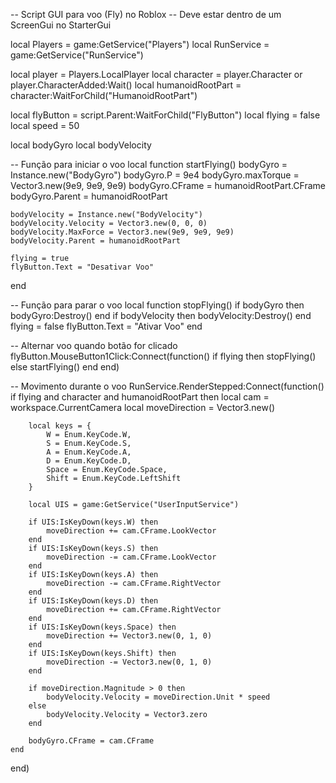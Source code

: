 -- Script GUI para voo (Fly) no Roblox
-- Deve estar dentro de um ScreenGui no StarterGui

local Players = game:GetService("Players")
local RunService = game:GetService("RunService")

local player = Players.LocalPlayer
local character = player.Character or player.CharacterAdded:Wait()
local humanoidRootPart = character:WaitForChild("HumanoidRootPart")

local flyButton = script.Parent:WaitForChild("FlyButton")
local flying = false
local speed = 50

local bodyGyro
local bodyVelocity

-- Função para iniciar o voo
local function startFlying()
	bodyGyro = Instance.new("BodyGyro")
	bodyGyro.P = 9e4
	bodyGyro.maxTorque = Vector3.new(9e9, 9e9, 9e9)
	bodyGyro.CFrame = humanoidRootPart.CFrame
	bodyGyro.Parent = humanoidRootPart

	bodyVelocity = Instance.new("BodyVelocity")
	bodyVelocity.Velocity = Vector3.new(0, 0, 0)
	bodyVelocity.MaxForce = Vector3.new(9e9, 9e9, 9e9)
	bodyVelocity.Parent = humanoidRootPart

	flying = true
	flyButton.Text = "Desativar Voo"
end

-- Função para parar o voo
local function stopFlying()
	if bodyGyro then bodyGyro:Destroy() end
	if bodyVelocity then bodyVelocity:Destroy() end
	flying = false
	flyButton.Text = "Ativar Voo"
end

-- Alternar voo quando botão for clicado
flyButton.MouseButton1Click:Connect(function()
	if flying then
		stopFlying()
	else
		startFlying()
	end
end)

-- Movimento durante o voo
RunService.RenderStepped:Connect(function()
	if flying and character and humanoidRootPart then
		local cam = workspace.CurrentCamera
		local moveDirection = Vector3.new()

		local keys = {
			W = Enum.KeyCode.W,
			S = Enum.KeyCode.S,
			A = Enum.KeyCode.A,
			D = Enum.KeyCode.D,
			Space = Enum.KeyCode.Space,
			Shift = Enum.KeyCode.LeftShift
		}

		local UIS = game:GetService("UserInputService")

		if UIS:IsKeyDown(keys.W) then
			moveDirection += cam.CFrame.LookVector
		end
		if UIS:IsKeyDown(keys.S) then
			moveDirection -= cam.CFrame.LookVector
		end
		if UIS:IsKeyDown(keys.A) then
			moveDirection -= cam.CFrame.RightVector
		end
		if UIS:IsKeyDown(keys.D) then
			moveDirection += cam.CFrame.RightVector
		end
		if UIS:IsKeyDown(keys.Space) then
			moveDirection += Vector3.new(0, 1, 0)
		end
		if UIS:IsKeyDown(keys.Shift) then
			moveDirection -= Vector3.new(0, 1, 0)
		end

		if moveDirection.Magnitude > 0 then
			bodyVelocity.Velocity = moveDirection.Unit * speed
		else
			bodyVelocity.Velocity = Vector3.zero
		end

		bodyGyro.CFrame = cam.CFrame
	end
end)
